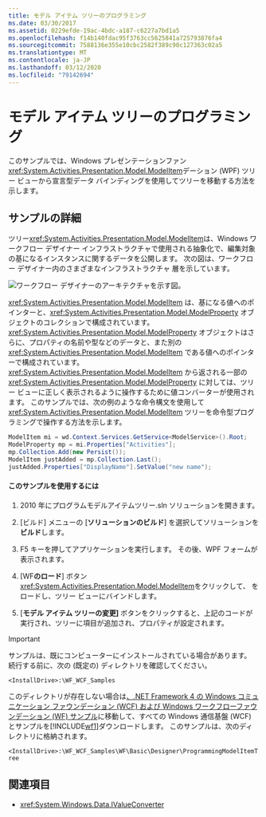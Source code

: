 ```yaml
---
title: モデル アイテム ツリーのプログラミング
ms.date: 03/30/2017
ms.assetid: 0229efde-19ac-4bdc-a187-c6227a7bd1a5
ms.openlocfilehash: f14b140fdac95f3763cc5625841a725793876fa4
ms.sourcegitcommit: 7588136e355e10cbc2582f389c90c127363c02a5
ms.translationtype: MT
ms.contentlocale: ja-JP
ms.lasthandoff: 03/12/2020
ms.locfileid: "79142694"
---
```

# <a name="programming-model-item-tree"></a>モデル アイテム ツリーのプログラミング
このサンプルでは、Windows プレゼンテーションファン<xref:System.Activities.Presentation.Model.ModelItem>デーション (WPF) ツリー ビューから宣言型データ バインディングを使用してツリーを移動する方法を示します。

## <a name="sample-details"></a>サンプルの詳細
 ツリー<xref:System.Activities.Presentation.Model.ModelItem>は、Windows ワークフロー デザイナー インフラストラクチャで使用される抽象化で、編集対象の基になるインスタンスに関するデータを公開します。 次の図は、ワークフロー デザイナー内のさまざまなインフラストラクチャ 層を示しています。

 ![ワークフロー デザイナーのアーキテクチャを示す図。](./media/programming-model-item-tree/workflow-designer-architecture.jpg)

 <xref:System.Activities.Presentation.Model.ModelItem> は、基になる値へのポインターと、<xref:System.Activities.Presentation.Model.ModelProperty> オブジェクトのコレクションで構成されています。 <xref:System.Activities.Presentation.Model.ModelProperty> オブジェクトはさらに、プロパティの名前や型などのデータと、また別の <xref:System.Activities.Presentation.Model.ModelItem> である値へのポインターで構成されています。 <xref:System.Activities.Presentation.Model.ModelItem> から返される一部の <xref:System.Activities.Presentation.Model.ModelProperty> に対しては、ツリー ビューに正しく表示されるように操作するために値コンバーターが使用されます。 このサンプルでは、次の例のような命令構文を使用して <xref:System.Activities.Presentation.Model.ModelItem> ツリーを命令型プログラミングで操作する方法を示します。

```csharp
ModelItem mi = wd.Context.Services.GetService<ModelService>().Root;
ModelProperty mp = mi.Properties["Activities"];
mp.Collection.Add(new Persist());
ModelItem justAdded = mp.Collection.Last();
justAdded.Properties["DisplayName"].SetValue("new name");
```

#### <a name="to-use-this-sample"></a>このサンプルを使用するには

1. 2010 年にプログラムモデルアイテムツリー.sln ソリューションを開きます。

2. [ビルド] メニューの [**ソリューションのビルド**] を選択してソリューションを**ビルド**します。

3. F5 キーを押してアプリケーションを実行します。 その後、WPF フォームが表示されます。

4. [WF**のロード**] ボタン<xref:System.Activities.Presentation.Model.ModelItem>をクリックして、 をロードし、ツリー ビューにバインドします。

5. [**モデル アイテム ツリーの変更]** ボタンをクリックすると、上記のコードが実行され、ツリーに項目が追加され、プロパティが設定されます。

> [!IMPORTANT]
> サンプルは、既にコンピューターにインストールされている場合があります。 続行する前に、次の (既定の) ディレクトリを確認してください。  
>
> `<InstallDrive>:\WF_WCF_Samples`  
>
> このディレクトリが存在しない場合は[、.NET Framework 4 の Windows コミュニケーション ファウンデーション (WCF) および Windows ワークフローファウンデーション (WF) サンプル](https://www.microsoft.com/download/details.aspx?id=21459)に移動して、すべての Windows 通信基盤 (WCF) とサンプルを[!INCLUDE[wf1](../../../../includes/wf1-md.md)]ダウンロードします。 このサンプルは、次のディレクトリに格納されます。  
>
> `<InstallDrive>:\WF_WCF_Samples\WF\Basic\Designer\ProgrammingModelItemTree`  
  
## <a name="see-also"></a>関連項目

- <xref:System.Windows.Data.IValueConverter>
